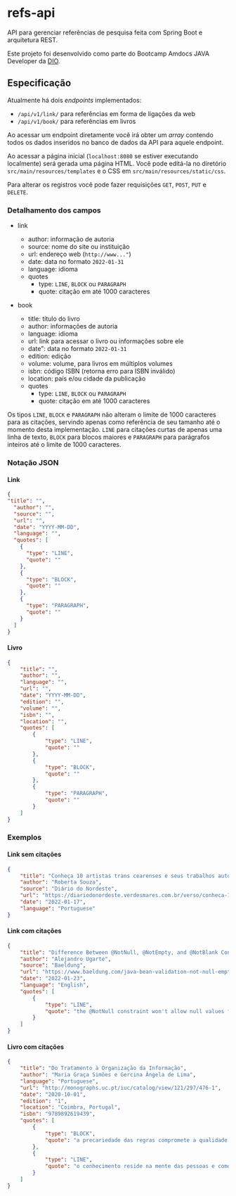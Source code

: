 # refs-api

API para gerenciar referências de pesquisa feita com
Spring Boot e arquitetura REST.

Este projeto foi desenvolvido como parte do Bootcamp
Amdocs JAVA Developer da [DIO](https://www.dio.me/).

## Especificação

Atualmente há dois _endpoints_ implementados:
* `/api/v1/link/` para referências em forma de ligações da web
* `/api/v1/book/` para referências em livros

Ao acessar um endpoint diretamente você irá obter um _array_ contendo todos os dados
inseridos no banco de dados da API para aquele endpoint.

Ao acessar a página inicial (`localhost:8080` se estiver executando localmente)
será gerada uma página HTML. Você pode editá-la no diretório
`src/main/resources/templates` e o CSS em `src/main/resources/static/css`.

Para alterar os registros você pode fazer requisições `GET`, `POST`, `PUT` e `DELETE`.

### Detalhamento dos campos

* link
  * author: informação de autoria
  * source: nome do site ou instituição
  * url: endereço web (`http://www..."`)
  * date: data no formato `2022-01-31`
  * language: idioma
  * quotes
    * type: `LINE`, `BLOCK` ou `PARAGRAPH`
    * quote: citação em até 1000 caracteres

* book
  * title: título do livro
  * author: informações de autoria 
  * language: idioma
  * url: link para acessar o livro ou informações sobre ele 
  * date": data no formato `2022-01-31`
  * edition: edição 
  * volume: volume, para livros em múltiplos volumes
  * isbn: código ISBN (retorna erro para ISBN inválido)
  * location: país e/ou cidade da publicação 
  * quotes
    * type: `LINE`, `BLOCK` ou `PARAGRAPH`
    * quote: citação em até 1000 caracteres

Os tipos `LINE`, `BLOCK` e `PARAGRAPH` não alteram o limite de 1000 caracteres
para as citações, servindo apenas como referência de seu tamanho até o momento
desta implementação. `LINE` para citações curtas de apenas uma linha de texto,
`BLOCK` para blocos maiores e `PARAGRAPH` para parágrafos inteiros até o limite
de 1000 caracteres.

### Notação JSON
#### Link
```json
{
"title": "",
  "author": "",
  "source": "",
  "url": "",
  "date": "YYYY-MM-DD",
  "language": "",
  "quotes": [
    {
      "type": "LINE",
      "quote": ""
    },
    {
      "type": "BLOCK",
      "quote": ""
    },
    {
      "type": "PARAGRAPH",
      "quote": ""
    }
  ]
}
```

#### Livro
```json
{
    "title": "",
    "author": "",
    "language": "",
    "url": "",
    "date": "YYYY-MM-DD",
    "edition": "",
    "volume": "",
    "isbn": "",
    "location": "",
    "quotes": [
        {
            "type": "LINE",
            "quote": ""
        },
        {
            "type": "BLOCK",
            "quote": ""
        },
        {
            "type": "PARAGRAPH",
            "quote": ""
        }
    ]
}
```

### Exemplos
#### Link sem citações
```json
{
    "title": "Conheça 10 artistas trans cearenses e seus trabalhos autorais",
    "author": "Roberta Souza",
    "source": "Diário do Nordeste",
    "url": "https://diariodonordeste.verdesmares.com.br/verso/conheca-10-artistas-trans-cearenses-e-seus-trabalhos-autorais-1.3179795",
    "date": "2022-01-17",
    "language": "Portuguese"
}
```

#### Link com citações
```json
{
    "title": "Difference Between @NotNull, @NotEmpty, and @NotBlank Constraints in Bean Validation",
    "author": "Alejandro Ugarte",
    "source": "Baeldung",
    "url": "https://www.baeldung.com/java-bean-validation-not-null-empty-blank",
    "date": "2022-01-23",
    "language": "English",
    "quotes": [
        {
            "type": "LINE",
            "quote": "the @NotNull constraint won't allow null values for the constrained field(s). However, the field(s) can be empty."
        }
    ]
}
```

#### Livro com citações
```json
{
    "title": "Do Tratamento à Organização da Informação",
    "author": "Maria Graça Simões e Gercina Ângela de Lima",
    "language": "Portuguese",
    "url": "http://monographs.uc.pt/iuc/catalog/view/121/297/476-1",
    "date": "2020-10-01",
    "edition": "1",
    "location": "Coimbra, Portugal",
    "isbn": "9789892619439",
    "quotes": [
        {
            "type": "BLOCK",
            "quote": "a precariedade das regras compromete a qualidade das informações documentárias e a sua recuperação, sem que se possa estabelecer parâmetros confiáveis de avaliação. Pode-se, nessas circunstâncias, avaliar apenas a pobreza ou riqueza da recuperação, mas não o porquê ou o grau dos resultados atingidos"
        },
        {
            "type": "LINE",
            "quote": "o conhecimento reside na mente das pessoas e como tal a priori nem pode ser gerido nem pode ser organizado"
        }
    ]
}
```